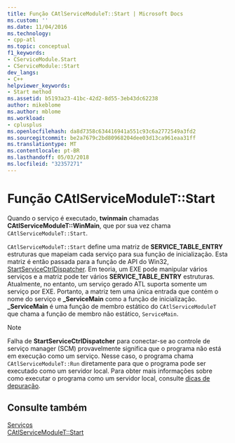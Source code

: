 ```yaml
---
title: Função CAtlServiceModuleT::Start | Microsoft Docs
ms.custom: ''
ms.date: 11/04/2016
ms.technology:
- cpp-atl
ms.topic: conceptual
f1_keywords:
- CServiceModule.Start
- CServiceModule::Start
dev_langs:
- C++
helpviewer_keywords:
- Start method
ms.assetid: b5193a23-41bc-42d2-8d55-3eb43dc62238
author: mikeblome
ms.author: mblome
ms.workload:
- cplusplus
ms.openlocfilehash: da8d7358c634416941a551c93c6a2772549a3fd2
ms.sourcegitcommit: be2a7679c2bd80968204dee03d13ca961eaa31ff
ms.translationtype: MT
ms.contentlocale: pt-BR
ms.lasthandoff: 05/03/2018
ms.locfileid: "32357271"
---
```

# <a name="catlservicemoduletstart-function"></a>Função CAtlServiceModuleT::Start
Quando o serviço é executado, **twinmain** chamadas **CAtlServiceModuleT::WinMain**, que por sua vez chama `CAtlServiceModuleT::Start`.  
  
 `CAtlServiceModuleT::Start` define uma matriz de **SERVICE_TABLE_ENTRY** estruturas que mapeiam cada serviço para sua função de inicialização. Esta matriz é então passada para a função de API do Win32, [StartServiceCtrlDispatcher](http://msdn.microsoft.com/library/windows/desktop/ms686324). Em teoria, um EXE pode manipular vários serviços e a matriz pode ter vários **SERVICE_TABLE_ENTRY** estruturas. Atualmente, no entanto, um serviço gerado ATL suporta somente um serviço por EXE. Portanto, a matriz tem uma única entrada que contém o nome do serviço e **_ServiceMain** como a função de inicialização. **_ServiceMain** é uma função de membro estático do `CAtlServiceModuleT` que chama a função de membro não estático, `ServiceMain`.  
  
> [!NOTE]
>  Falha de **StartServiceCtrlDispatcher** para conectar-se ao controle de serviço manager (SCM) provavelmente significa que o programa não está em execução como um serviço. Nesse caso, o programa chama `CAtlServiceModuleT::Run` diretamente para que o programa pode ser executado como um servidor local. Para obter mais informações sobre como executar o programa como um servidor local, consulte [dicas de depuração](../atl/debugging-tips.md).  
  
## <a name="see-also"></a>Consulte também  
 [Serviços](../atl/atl-services.md)   
 [CAtlServiceModuleT::Start](../atl/reference/catlservicemodulet-class.md#start)


